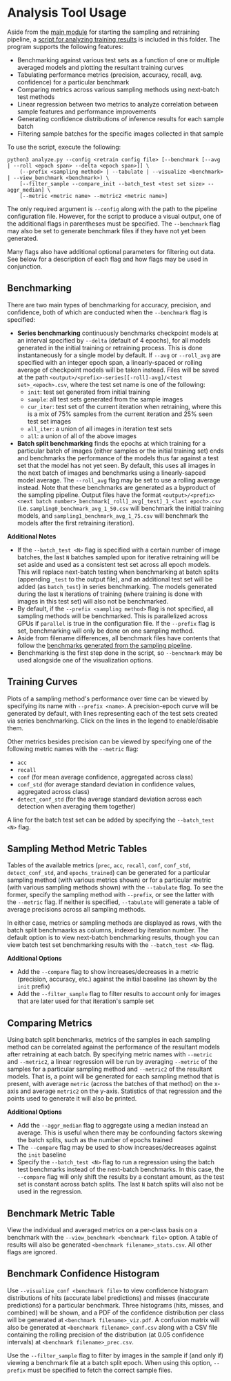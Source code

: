 # Analysis Tool Usage

Aside from the [main module](./__main__.py) for starting the sampling and retraining pipeline, a [script for analyzing training results](./analyze.py) is included in this folder. The program supports the following features:

* Benchmarking against various test sets as a function of one or multiple averaged models and plotting the resultant training curves
* Tabulating performance metrics (precision, accuracy, recall, avg. confidence) for a particular benchmark
* Comparing metrics across various sampling methods using next-batch test methods
* Linear regression between two metrics to analyze correlation between sample features and performance improvements
* Generating confidence distributions of inference results for each sample batch
* Filtering sample batches for the specific images collected in that sample

To use the script, execute the following:

```
python3 analyze.py --config <retrain config file> [--benchmark [--avg | --roll <epoch span> --delta <epoch span>]] \
	(--prefix <sampling method> | --tabulate | --visualize <benchmark> | --view_benchmark <benchmark>) \
	[--filter_sample --compare_init --batch_test <test set size> --aggr_median] \
	[--metric <metric name> --metric2 <metric name>]
```

The only required argument is `--config` along with the path to the pipeline configuration file. However, for the script to produce a visual output, one of the additional flags in parentheses must be specified. The `--benchmark` flag may also be set to generate benchmark files if they have not yet been generated.

Many flags also have additional optional parameters for filtering out data. See below for a description of each flag and how flags may be used in conjunction.

## Benchmarking

There are two main types of benchmarking for accuracy, precision, and confidence, both of which are conducted when the `--benchmark` flag is specified:

* **Series benchmarking** continuously benchmarks checkpoint models at an interval specified by `--delta` (default of 4 epochs), for all models generated in the initial training or retraining process. This is done instantaneously for a single model by default. If `--avg` or `--roll_avg` are specified with an integer epoch span, a linearly-spaced or rolling average of checkpoint models will be taken instead. Files will be saved at the path `<output>/<prefix>-series[[-roll]-avg]/<test set>_<epoch>.csv`, where the test set name is one of the following:
  * `init`: test set generated from initial training
  * `sample`: all test sets generated from the sample images
  * `cur_iter`: test set of the current iteration when retraining, where this is a mix of 75% samples from the current iteration and 25% seen test set images
  * `all_iter`: a union of all images in iteration test sets
  * `all`: a union of all of the above images
* **Batch split benchmarking** finds the epochs at which training for a particular batch of images (either samples or the initial training set) ends and benchmarks the performance of the models thus far against a test set that the model has not yet seen. By default, this uses all images in the next batch of images and benchmarks using a linearly-sapced model average. The `--roll_avg` flag may be set to use a rolling average instead. Note that these benchmarks are generated as a byproduct of the sampling pipeline. Output files have the format `<output>/<prefix><next batch number>_benchmark[_roll]_avg[_test]_1_<last epoch>.csv` (i.e. `sampling0_benchmark_avg_1_50.csv` will  benchmark the initial training models, and `sampling1_benchmark_avg_1_75.csv` will benchmark the models after the first retraining iteration).

**Additional Notes**

* If the `--batch_test <N>` flag is specified with a certain number of image batches, the last `N` batches sampled upon for iterative retraining will be set aside and used as a consistent test set across all epoch models. This will replace next-batch testing when benchmarking at batch splits (appending `_test` to the output file), and an additional test set will be added (as `batch_test`) in series benchmarking. The models generated during the last `N` iterations of training (where training is done with images in this test set) will also not be benchmarked. 
* By default, if the `--prefix <sampling method>` flag is not specified, all sampling methods will be benchmarked. This is parallelized across GPUs if `parallel` is true in the configuration file. If the `--prefix` flag is set, benchmarking will only be done on one sampling method.
* Aside from filename differences, all benchmark files have contents that follow the [benchmarks generated from the sampling pipeline](./README.md#training-output).
* Benchmarking is the first step done in the script, so `--benchmark` may be used alongside one of the visualization options.

## Training Curves

Plots of a sampling method's performance over time can be viewed by specifying its name with `--prefix <name>`. A precision-epoch curve will be generated by default, with lines representing each of the test sets created via series benchmarking. Click on the lines in the legend to enable/disable them.

Other metrics besides precision can be viewed by specifying one of the following metric names with the `--metric` flag: 
* `acc`
* `recall`
* `conf` (for mean average confidence, aggregated across class)
* `conf_std` (for average standard deviation in confidence values, aggregated across class)
* `detect_conf_std` (for the average standard deviation across each detection when averaging them together)

A line for the batch test set can be added by specifying the `--batch_test <N>` flag.

## Sampling Method Metric Tables

Tables of the available metrics (`prec`, `acc`, `recall`, `conf`, `conf_std`, `detect_conf_std`, and `epochs_trained`) can be generated for a particular sampling method (with various metrics shown) or for a particular metric (with various sampling methods shown) with the `--tabulate` flag. To see the former, specify the sampling method with `--prefix`, or see the latter with the `--metric` flag. If neither is specified, `--tabulate` will generate a table of average precisions across all sampling methods.

In either case, metrics or sampling methods are displayed as rows, with the batch split benchmaarks as columns, indexed by iteration number. The default option is to view next-batch benchmarking results, though you can view batch test set benchmarking results with the `--batch_test <N>` flag.

**Additional Options**
* Add the `--compare` flag to show increases/decreases in a metric (precision, accuracy, etc.) against the initial baseline (as shown by the `init` prefix)
* Add the `--filter_sample` flag to filter results to account only for images that are later used for that iteration's sample set

## Comparing Metrics

Using batch split benchmarks, metrics of the samples in each sampling method can be correlated against the performance of the resultant models after retraining at each batch. By specifying metric names with `--metric` and `--metric2`, a linear regression will be run by averaging `--metric` of the samples for a particular sampling method and `--metric2` of the resultant models. That is, a point will be generated for each sampling method that is present, with average `metric` (across the batches of that method) on the x-axis and average `metric2` on the y-axis. Statistics of that regression and the points used to generate it will also be printed.

**Additional Options**
* Add the `--aggr_median` flag to aggregate using a median instead an average. This is useful when there may be confounding factors skewing the batch splits, such as the number of epochs trained
* The `--compare` flag may be used to show increases/decreases against the `init` baseline
* Specify the `--batch_test <N>` flag to run a regression using the batch test benchmarks instead of the next-batch benchmarks. In this case, the `--compare` flag will only shift the results by a constant amount, as the test set is constant across batch splits. The last `N` batch splits will also not be used in the regression.

## Benchmark Metric Table

View the individual and averaged metrics on a per-class basis on a benchmark with the `--view_benchmark <benchmark file>` option. A table of results will also be generated `<benchmark filename>_stats.csv`. All other flags are ignored.

## Benchmark Confidence Histogram

Use `--visualize_conf <benchmark file>` to view confidence histogram distributions of hits (accurate label predictions) and misses (inaccurate predictions) for a particular benchmark. Three histograms (hits, misses, and combined) will be shown, and a PDF of the confidence distribution per class will be generated at `<benchmark filename>_viz.pdf`. A confusion matrix will also be generated at `<benchmark filename>_conf.csv` along with a CSV file containing the rolling precision of the distribution (at 0.05 confidence intervals) at `<benchmark filename>_prec.csv`.

Use the `--filter_sample` flag to filter by images in the sample if (and only if) viewing a benchmark file at a batch split epoch. When using this option, `--prefix` must be specified to fetch the correct sample files.
